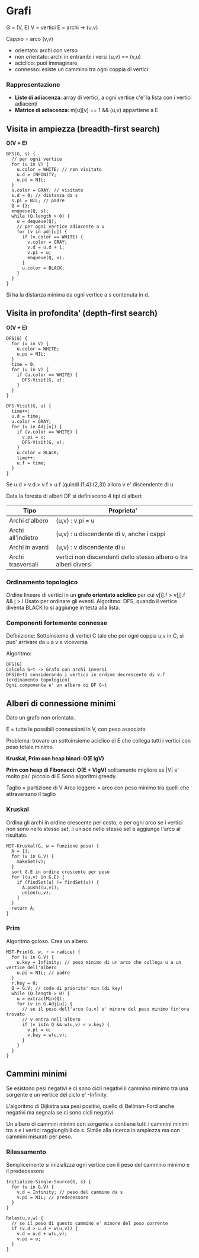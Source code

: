 # Grafi

G = (V, E)
V = vertici
E = archi -> (u,v)

Cappio = arco (v,v)

- orientato: archi con verso
- non orientato: archi in entrambi i versi (u,v) == (v,u)
- aciclico: puoi immaginare
- connesso: esiste un cammino tra ogni coppia di vertici

### Rappresentazione

- **Liste di adiacenza**: array di vertici, a ogni vertice c'e' la lista con i vertici adiacenti
- **Matrice di adiacenza**: m[u][v] == 1 && (u,v) appartiene a E

## Visita in ampiezza (breadth-first search)

**O(V + E)**
```
BFS(G, s) {
  // per ogni vertice
  for (u in V) {
    u.color = WHITE; // non visitato
    u.d = INFINITY;
    u.pi = NIL;
  }
  s.color = GRAY; // visitato
  s.d = 0; // distanza da s
  s.pi = NIL; // padre
  Q = {};
  enqueue(Q, s);
  while (Q.length > 0) {
    u = dequeue(Q);
    // per ogni vertice adiacente a u
    for (v in adj[u]) {
      if (v.color == WHITE) {
        v.color = GRAY;
        v.d = u.d + 1;
        v.pi = u;
        enqueue(Q, v);
      }
      u.color = BLACK;
    }
  }
}
```

Si ha la distanza minima da ogni vertice a s contenuta in d.

## Visita in profondita' (depth-first search)

**O(V + E)**

```
DFS(G) {
  for (v in V) {
    u.color = WHITE;
    u.pi = NIL;
  }
  time = 0;
  for (u in V) {
    if (u.color == WHITE) {
      DFS-Visit(G, u);
    }
  }
}

DFS-Visit(G, u) {
  time++;
  u.d = time;
  u.color = GRAY;
  for (v in Adj[u]) {
    if (v.color == WHITE) {
      v.pi = u;
      DFS-Visit(G, v);
    }
    u.color = BLACK;
    time++;
    u.f = time;
  }
}
```

Se u.d > v.d > v.f > u.f (quindi (1,4):(2,3)) allora v e' discendente di u

Data la foresta di alberi DF si definiscono 4 tipi di alberi:

Tipo | Proprieta'
-|-
Archi d'albero | (u,v) : v.pi = u
Archi all'indietro | (u,v) : u discendente di v, anche i cappi
Archi in avanti | (u,v) : v discendente di u
Archi trasversali | vertici non discendenti dello stesso albero o tra alberi diversi

### Ordinamento topologico

Ordine lineare di vertici in un **grafo orientato aciclico** per cui v[i].f > v[j].f && j > i
Usato per ordinare gli eventi.
Algoritmo: DFS, quando il vertice diventa BLACK lo si aggiunge in testa alla lista.


### Componenti fortemente connesse

Definizione:
Sottoinsieme di vertici C tale che per ogni coppia u,v in C, si puo' arrivare da u a v e viceversa

Algoritmo:
```
DFS(G)
Calcola G~t -> Grafo con archi inversi
DFS(G~t) considerando i vertici in ordine decrescente di v.f (ordinamento topologico)
Ogni componente e' un albero di DF G~t
```
## Alberi di connessione minimi

Dato un grafo non orientato.

E = tutte le possibili connessioni in V, con peso associato

Problema: trovare un sottoinsieme aciclico di E che collega tutti i vertici con peso totale minimo.

**Kruskal, Prim con heap binari: O(E lgV)**

**Prim con heap di Fibonacci: O(E + VlgV)** solitamente migliore se |V| e' molto piu' piccolo di E
Sono algoritmi greedy.

Taglio = partizione di V
Arco leggero = arco con peso minimo tra quelli che attraversano il taglio


### Kruskal

Ordina gli archi in ordine crescente per costo, e per ogni arco se i vertici non sono nello stesso *set*, li unisce nello stesso set e aggiunge l'arco al risultato.

```
MST-Kruskal(G, w = funzione peso) {
  A = [];
  for (v in G.V) {
    makeSet(v);
  }
  sort G.E in ordine crescente per peso
  for ((u,v) in G.E) {
    if (findSet(u) != findSet(v)) {
      A.push((u,v));
      union(u,v);
    }
  }
  return A;
}
```

### Prim

Algoritmo goloso. Crea un albero.

```
MST-Prim(G, w, r = radice) {
  for (u in G.V) {
    u.key = Infinity; // peso minimo di un arco che collega u a un vertice dell'albero
    u.pi = NIL; // padre
  }
  r.key = 0;
  Q = G.V; // coda di priorita' min (di key)
  while (Q.length > 0) {
    u = extractMin(Q);
    for (v in G.Adj[u]) {
      // se il peso dell'arco (u,v) e' minore del peso minimo fin'ora trovato
      // v entra nell'albero
      if (v isIn Q && w(u,v) < v.key) {
        v.pi = u;
        v.key = w(u,v);
      }
    }
  }
}
```

## Cammini minimi

Se esistono pesi negativi e ci sono cicli negativi il cammino minimo tra una sorgente e un vertice del ciclo e' -Infinity.

L'algoritmo di Dijkstra usa pesi positivi, quello di Bellman-Ford anche negativi ma segnala se ci sono cicli negativi.

Un albero di cammini minimi con sorgente *s* contiene tutti i cammini minimi tra *s* e i vertici raggiungibili da *s*. Simile alla ricerca in ampiezza ma con cammini misurati per peso.

### Rilassamento

Semplicemente si inizializza ogni vertice con il peso del cammino minimo e il predecessore

```
Initialize-Single-Source(G, s) {
  for (v in G.V) {
    v.d = Infinity; // peso del cammino da s
    v.pi = NIL; // predecessore
  }
}

Relax(u,v,w) {
  // se il peso di questo cammino e' minore del peso corrente
  if (v.d > u.d + w(u,v)) {
    v.d = u.d + w(u,v);
    v.pi = u;
  }
}
```
